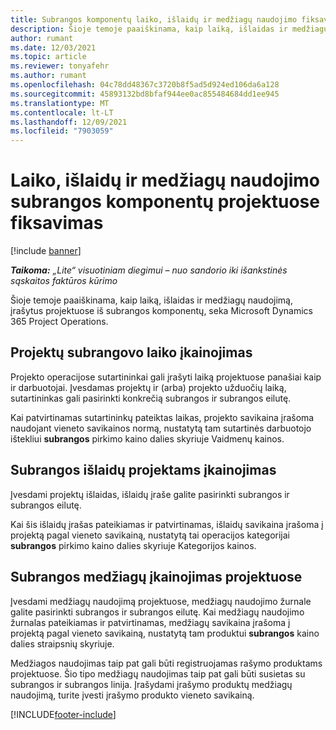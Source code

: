 ```yaml
---
title: Subrangos komponentų laiko, išlaidų ir medžiagų naudojimo fiksavimas
description: Šioje temoje paaiškinama, kaip laiką, išlaidas ir medžiagų naudojimą, įrašytus projektuose iš subrangos komponentų, seka Microsoft Dynamics 365 Project Operations.
author: rumant
ms.date: 12/03/2021
ms.topic: article
ms.reviewer: tonyafehr
ms.author: rumant
ms.openlocfilehash: 04c78dd48367c3720b8f5ad5d924ed106da6a128
ms.sourcegitcommit: 45893132bd8bfaf944ee0ac855484684dd1ee945
ms.translationtype: MT
ms.contentlocale: lt-LT
ms.lasthandoff: 12/09/2021
ms.locfileid: "7903059"
---
```

# <a name="recording-time-expenses-and-material-usage-on-projects-for-subcontracted-components"></a>Laiko, išlaidų ir medžiagų naudojimo subrangos komponentų projektuose fiksavimas

[!include [banner](../../includes/dataverse-preview.md)]

_**Taikoma:** „Lite“ visuotiniam diegimui – nuo sandorio iki išankstinės sąskaitos faktūros kūrimo_

Šioje temoje paaiškinama, kaip laiką, išlaidas ir medžiagų naudojimą, įrašytus projektuose iš subrangos komponentų, seka Microsoft Dynamics 365 Project Operations.

## <a name="costing-for-subcontractor-time-on-projects"></a>Projektų subrangovo laiko įkainojimas
Projekto operacijose sutartininkai gali įrašyti laiką projektuose panašiai kaip ir darbuotojai. Įvesdamas projektų ir (arba) projekto užduočių laiką, sutartininkas gali pasirinkti konkrečią subrangos ir subrangos eilutę.

Kai patvirtinamas sutartininkų pateiktas laikas, projekto savikaina įrašoma naudojant vieneto savikainos normą, nustatytą tam sutartinės darbuotojo ištekliui **subrangos** pirkimo kaino dalies skyriuje Vaidmenų kainos.

## <a name="costing-for-subcontracted-expenses-on-projects"></a>Subrangos išlaidų projektams įkainojimas
Įvesdami projektų išlaidas, išlaidų įraše galite pasirinkti subrangos ir subrangos eilutę. 

Kai šis išlaidų įrašas pateikiamas ir patvirtinamas, išlaidų savikaina įrašoma į projektą pagal vieneto savikainą, nustatytą tai operacijos kategorijai **subrangos** pirkimo kaino dalies skyriuje Kategorijos kainos.

## <a name="costing-for-subcontracted-materials-on-projects"></a>Subrangos medžiagų įkainojimas projektuose
Įvesdami medžiagų naudojimą projektuose, medžiagų naudojimo žurnale galite pasirinkti subrangos ir subrangos eilutę. Kai medžiagų naudojimo žurnalas pateikiamas ir patvirtinamas, medžiagų savikaina įrašoma į projektą pagal vieneto savikainą, nustatytą tam produktui **subrangos** kaino dalies straipsnių skyriuje.

Medžiagos naudojimas taip pat gali būti registruojamas rašymo produktams projektuose. Šio tipo medžiagų naudojimas taip pat gali būti susietas su subrangos ir subrangos linija. Įrašydami įrašymo produktų medžiagų naudojimą, turite įvesti įrašymo produkto vieneto savikainą. 


[!INCLUDE[footer-include](../../includes/footer-banner.md)]
